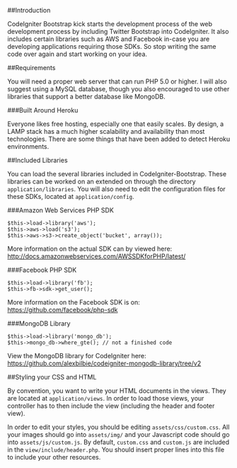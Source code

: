 ##Introduction

CodeIgniter Bootstrap kick starts the development process of the web development process by including Twitter Bootstrap into CodeIgniter. It also includes certain libraries such as AWS and Facebook in-case you are developing applications requiring those SDKs. So stop writing the same code over again and start working on your idea.

##Requirements

You will need a proper web server that can run PHP 5.0 or higher. I will also suggest using a MySQL database, though you also encouraged to use other libraries that support a better database like MongoDB.

###Built Around Heroku

Everyone likes free hosting, especially one that easily scales. By design, a LAMP stack has a much higher scalability and availability than most technologies. There are some things that have been added to detect Heroku environments.

##Included Libraries

You can load the several libraries included in CodeIgniter-Bootstrap. These libraries can be worked on an extended on through the directory `application/libraries`. You will also need to edit the configuration files for these SDKs, located at `application/config`.

###Amazon Web Services PHP SDK

    $this->load->library('aws');
    $this->aws->load('s3');
    $this->aws->s3->create_object('bucket', array());
  
More information on the actual SDK can by viewed here:
http://docs.amazonwebservices.com/AWSSDKforPHP/latest/

###Facebook PHP SDK

    $this->load->library('fb');
    $this->fb->sdk->get_user();
    
More information on the Facebook SDK is on:
https://github.com/facebook/php-sdk

###MongoDB Library

    $this->load->library('mongo_db');
    $this->mongo_db->where_gte(); // not a finished code
    
View the MongoDB library for CodeIgniter here:
https://github.com/alexbilbie/codeigniter-mongodb-library/tree/v2

##Styling your CSS and HTML

By convention, you want to write your HTML documents in the views. They are located at `application/views`. In order to load those views, your controller has to then include the view (including the header and footer view).

In order to edit your styles, you should be editing `assets/css/custom.css`. All your images should go into `assets/img/` and your Javascript code should go into `assets/js/custom.js`. By default, `custom.css` and `custom.js` are included in the `view/include/header.php`. You should insert proper lines into this file to include your other resources.